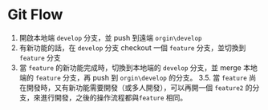# Git Flow

1. 開啟本地端 `develop` 分支，並 push 到遠端 `orgin\develop`
2. 有新功能的話，在 `develop` 分支 checkout 一個 `feature` 分支，並切換到 `feature` 分支
3. 當 `feature` 的新功能完成時，切換到本地端的 `develop` 分支，並 merge 本地端的 `feature` 分支，再 push 到 `orgin\develop` 的分支。
3.5. 當 `feature` 尚在開發時，又有新功能需要開發（或多人開發），可以再開一個 `feature2` 的分支，來進行開發，之後的操作流程都與`feature` 相同。

